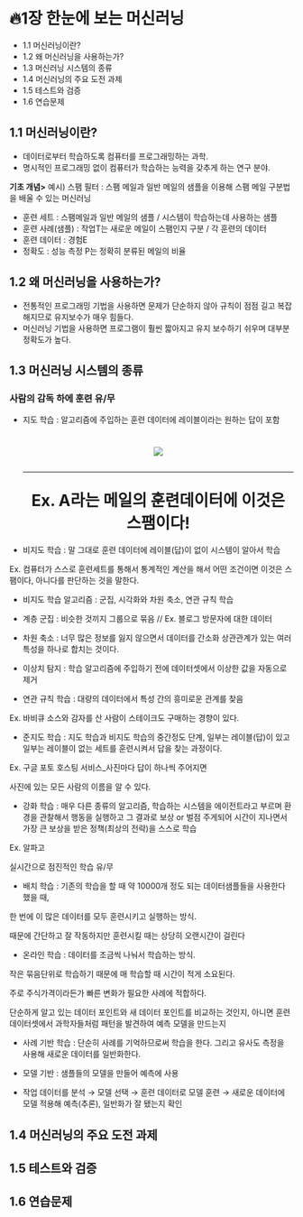 
# :fire:1장 한눈에 보는 머신러닝
* 1.1 머신러닝이란?
* 1.2 왜 머신러닝을 사용하는가?
* 1.3 머신러닝 시스템의 종류
* 1.4 머신러닝의 주요 도전 과제
* 1.5 테스트와 검증
* 1.6 연습문제
## 1.1 머신러닝이란?
  * 데이터로부터 학습하도록 컴퓨터를 프로그래밍하는 과학.
  * 명시적인 프로그래밍 없이 컴퓨터가 학습하는 능력을 갖추게 하는 연구 분야.
  
   **기초 개념>**
	 예시) 스팸 필터 : 스팸 메일과 일반 메일의 샘플을 이용해 스팸 메일 구분법을 배울 수 있는 머신러닝
* 훈련 세트 : 스팸메일과 일반 메일의 샘플 / 시스템이 학습하는데 사용하는 샘플
* 훈련 사례(샘플) : 작업T는 새로운 메일이 스팸인지 구분 / 각 훈련의 데이터
* 훈련 데이터 : 경험E
* 정확도 : 성능 측정 P는 정확히 분류된 메일의 비율
	      
##  1.2 왜 머신러닝을 사용하는가?
* 전통적인 프로그래밍 기법을 사용하면 문제가 단순하지 않아 규칙이 점점 길고 복잡해지므로 유지보수가 매우 힘들다.
* 머신러닝 기법을 사용하면 프로그램이 훨씬 짧아지고 유지 보수하기 쉬우며 대부분 정확도가 높다.

## 1.3 머신러닝 시스템의 종류
### 사람의 감독 하에 훈련 유/무
- 지도 학습 : 알고리즘에 주입하는 훈련 데이터에 레이블이라는 원하는 답이 포함
	<h1 align="center">
  <img src = "https://github.com/gmksf99/Android-Studio/blob/master/.img/앱아이콘.jpg"/>
  <hr/>
	Ex. A라는 메일의 훈련데이터에 이것은 스팸이다!

- 비지도 학습 : 말 그대로 훈련 데이터에 레이블(답)이 없이 시스템이 알아서 학습

Ex. 컴퓨터가 스스로 훈련세트를 통해서 통계적인 계산을 해서 어떤 조건이면 이것은 스팸이다, 아니다를 판단하는 것을 말한다.

- 비지도 학습 알고리즘 : 군집, 시각화와 차원 축소, 연관 규칙 학습

-  계층 군집 : 비슷한 것끼지 그룹으로 묶음 // Ex. 블로그 방문자에 대한 데이터

- 차원 축소 : 너무 많은 정보를 잃지 않으면서 데이터를 간소화 상관관계가 있는 여러 특성을 하나로 합치는 것이다.

- 이상치 탐지 : 학습 알고리즘에 주입하기 전에 데이터셋에서 이상한 값을 자동으로 제거

- 연관 규칙 학습 : 대량의 데이터에서 특성 간의 흥미로운 관계를 찾음

Ex. 바비큐 소스와 감자를 산 사람이 스테이크도 구매하는 경향이 있다.

- 준지도 학습 : 지도 학습과 비지도 학습의 중간정도 단계, 일부는 레이블(답)이 있고 일부는 레이블이 없는 세트를 훈련시켜서 답을 찾는 과정이다.

Ex. 구글 포토 호스팅 서비스_사진마다 답이 하나씩 주어지면

사진에 있는 모든 사람의 이름을 알 수 있다.

- 강화 학습 : 매우 다른 종류의 알고리즘, 학습하는 시스템을 에이전트라고 부르며 환경을 관찰해서 행동을 실행하고 그 결과로 보상 or 벌점 주게되어 시간이 지나면서 가장 큰 보상을 받은 정책(최상의 전략)을 스스로 학습

Ex. 알파고

실시간으로 점진적인 학습 유/무

- 배치 학습 : 기존의 학습을 할 때 약 10000개 정도 되는 데이터샘플들을 사용한다 했을 때,

한 번에 이 많은 데이터를 모두 훈련시키고 실행하는 방식.

때문에 간단하고 잘 작동하지만 훈련시킬 때는 상당히 오랜시간이 걸린다

- 온라인 학습 : 데이터를 조금씩 나눠서 학습하는 방식.

작은 묶음단위로 학습하기 때문에 매 학습할 때 시간이 적게 소요된다.

주로 주식가격이라든가 빠른 변화가 필요한 사례에 적합하다.

단순하게 알고 있는 데이터 포인트와 새 데이터 포인트를 비교하는 것인지, 아니면 훈련 데이터셋에서 과학자들처럼 패턴을 발견하여 예측 모델을 만드는지

- 사례 기반 학습 : 단순히 사례를 기억하므로써 학습을 한다. 그리고 유사도 측정을 사용해 새로운 데이터를 일반화한다.

- 모델 기반 : 샘플들의 모델을 만들어 예측에 사용

* 작업
데이터를 분석 → 모델 선택 → 훈련 데이터로 모델 훈련 → 새로운 데이터에 모델 적용해 예측(추론), 일반화가 잘 됐는지 확인
## 1.4 머신러닝의 주요 도전 과제
## 1.5 테스트와 검증
## 1.6 연습문제

